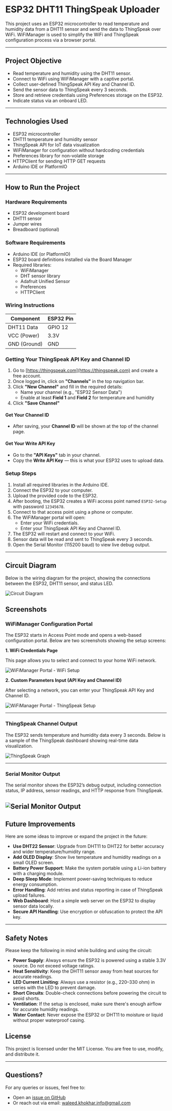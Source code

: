 # ESP32 DHT11 ThingSpeak Uploader

This project uses an ESP32 microcontroller to read temperature and humidity data from a DHT11 sensor and send the data to ThingSpeak over WiFi. WiFiManager is used to simplify the WiFi and ThingSpeak configuration process via a browser portal.

---

## Project Objective

- Read temperature and humidity using the DHT11 sensor.
- Connect to WiFi using WiFiManager with a captive portal.
- Collect user-defined ThingSpeak API Key and Channel ID.
- Send the sensor data to ThingSpeak every 3 seconds.
- Store and retrieve credentials using Preferences storage on the ESP32.
- Indicate status via an onboard LED.

---

## Technologies Used

- ESP32 microcontroller
- DHT11 temperature and humidity sensor
- ThingSpeak API for IoT data visualization
- WiFiManager for configuration without hardcoding credentials
- Preferences library for non-volatile storage
- HTTPClient for sending HTTP GET requests
- Arduino IDE or PlatformIO

---

## How to Run the Project

### Hardware Requirements

- ESP32 development board
- DHT11 sensor
- Jumper wires
- Breadboard (optional)

### Software Requirements

- Arduino IDE (or PlatformIO)
- ESP32 board definitions installed via the Board Manager
- Required libraries:
  - WiFiManager
  - DHT sensor library
  - Adafruit Unified Sensor
  - Preferences
  - HTTPClient

### Wiring Instructions

| Component     | ESP32 Pin |
|---------------|-----------|
| DHT11 Data    | GPIO 12   |
| VCC (Power)   | 3.3V      |
| GND (Ground)  | GND       |

### Getting Your ThingSpeak API Key and Channel ID

1. Go to [https://thingspeak.com](https://thingspeak.com) and create a free account.
2. Once logged in, click on **"Channels"** in the top navigation bar.
3. Click **"New Channel"** and fill in the required details:
   - Name your channel (e.g., "ESP32 Sensor Data")
   - Enable at least **Field 1** and **Field 2** for temperature and humidity
4. Click **"Save Channel"**

#### Get Your Channel ID
- After saving, your **Channel ID** will be shown at the top of the channel page.

#### Get Your Write API Key
- Go to the **"API Keys"** tab in your channel.
- Copy the **Write API Key** — this is what your ESP32 uses to upload data.

### Setup Steps

1. Install all required libraries in the Arduino IDE.
2. Connect the ESP32 to your computer.
3. Upload the provided code to the ESP32.
4. After booting, the ESP32 creates a WiFi access point named `ESP32-Setup` with password `12345678`.
5. Connect to that access point using a phone or computer.
6. The WiFiManager portal will open:
   - Enter your WiFi credentials.
   - Enter your ThingSpeak API Key and Channel ID.
7. The ESP32 will restart and connect to your WiFi.
8. Sensor data will be read and sent to ThingSpeak every 3 seconds.
9. Open the Serial Monitor (115200 baud) to view live debug output.

---

## Circuit Diagram

Below is the wiring diagram for the project, showing the connections between the ESP32, DHT11 sensor, and status LED.

![Circuit Diagram](circuit-diagram.png)

## Screenshots

### WiFiManager Configuration Portal

The ESP32 starts in Access Point mode and opens a web-based configuration portal. Below are two screenshots showing the setup screens:

**1. WiFi Credentials Page**

This page allows you to select and connect to your home WiFi network.

![WiFiManager Portal - WiFi Setup](wifimanager-portal.png)

**2. Custom Parameters Input (API Key and Channel ID)**

After selecting a network, you can enter your ThingSpeak API Key and Channel ID.

![WiFiManager Portal - ThingSpeak Setup](wifimanager1-credentials.png)

---

### ThingSpeak Channel Output

The ESP32 sends temperature and humidity data every 3 seconds. Below is a sample of the ThingSpeak dashboard showing real-time data visualization.

![ThingSpeak Graph](thingspeak.png)

---

### Serial Monitor Output

The serial monitor shows the ESP32’s debug output, including connection status, IP address, sensor readings, and HTTP response from ThingSpeak.

![Serial Monitor Output](serial-monitor-output.png)
---

## Future Improvements

Here are some ideas to improve or expand the project in the future:

- **Use DHT22 Sensor**: Upgrade from DHT11 to DHT22 for better accuracy and wider temperature/humidity range.
- **Add OLED Display**: Show live temperature and humidity readings on a small OLED screen.
- **Battery Power Support**: Make the system portable using a Li-ion battery with a charging module.
- **Deep Sleep Mode**: Implement power-saving techniques to reduce energy consumption.
- **Error Handling**: Add retries and status reporting in case of ThingSpeak upload failures.
- **Web Dashboard**: Host a simple web server on the ESP32 to display sensor data locally.
- **Secure API Handling**: Use encryption or obfuscation to protect the API key.

---

## Safety Notes

Please keep the following in mind while building and using the circuit:

- **Power Supply**: Always ensure the ESP32 is powered using a stable 3.3V source. Do not exceed voltage ratings.
- **Heat Sensitivity**: Keep the DHT11 sensor away from heat sources for accurate readings.
- **LED Current Limiting**: Always use a resistor (e.g., 220–330 ohm) in series with the LED to prevent damage.
- **Short Circuits**: Double-check connections before powering the circuit to avoid shorts.
- **Ventilation**: If the setup is enclosed, make sure there's enough airflow for accurate humidity readings.
- **Water Contact**: Never expose the ESP32 or DHT11 to moisture or liquid without proper waterproof casing.


## License

This project is licensed under the MIT License. You are free to use, modify, and distribute it.

---

## Questions?

For any queries or issues, feel free to:

- Open an [issue on GitHub](https://github.com/WaleedAhmad-pf/IoT-Temperature-Logging-System/issues)
- Or reach out via email: [waleed.khokhar.info@gmail.com](mailto:waleed.khokhar.info@gmail.com)
